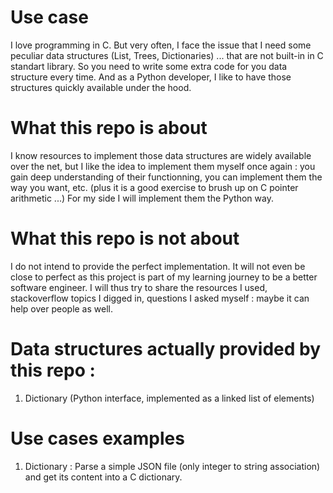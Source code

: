 # Use case

I love programming in C. 
But very often, I face the issue that I need some peculiar data structures (List, Trees, Dictionaries) ... that are not built-in in C standart library. So you need to write some extra code for you data structure every time. 
And as a Python developer, I like to have those structures quickly available under the hood.

# What this repo is about

I know resources to implement those data structures are widely available over the net, but I like the idea to implement them myself once again : you gain deep understanding of their functionning, you can implement them the way you want, etc.
(plus it is a good exercise to brush up on C pointer arithmetic ...)
For my side I will implement them the Python way.

# What this repo is not about

I do not intend to provide the perfect implementation. It will not even be close to perfect as this project is part of my learning journey to be a better software engineer.
I will thus try to share the resources I used, stackoverflow topics I digged in, questions I asked myself : maybe it can help over people as well.

# Data structures actually provided by this repo :

1. Dictionary (Python interface, implemented as a linked list of elements)

# Use cases examples

1. Dictionary : Parse a simple JSON file (only integer to string association) and get its content into a C dictionary.